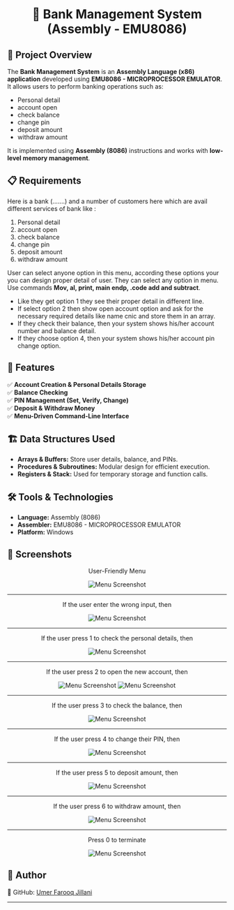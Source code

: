 # <p align="center">📌 Bank Management System (Assembly - EMU8086)</p>

## 📖 Project Overview  
The **Bank Management System** is an **Assembly Language (x86) application** developed using **EMU8086 - MICROPROCESSOR EMULATOR**. It allows users to perform banking operations such as:
- Personal detail
- account open
- check balance
- change pin
- deposit amount 
- withdraw amount

It is implemented using **Assembly (8086)** instructions and works with **low-level memory management**.

## 📋 Requirements
Here is a bank (…….) and a number of customers here which are avail different 
services of bank like :
1. Personal detail
2. account open
3. check balance
4. change pin
5. deposit amount 
6. withdraw amount

User can select anyone option in this menu, according these options your you can 
design proper detail of user. They can select any option in menu. Use commands 
**Mov, al, print, main endp, .code add and subtract**. 
- Like they get option 1 they see their proper detail in different line.
- If select option 2 then show open account option and ask for the necessary 
required details like name cnic and store them in an array.
- If they check their balance, then your system shows his/her account number 
and balance detail. 
- If they choose option 4, then your system shows his/her account pin change 
option. 

## 🚀 Features  
✅ **Account Creation & Personal Details Storage**  
✅ **Balance Checking**  
✅ **PIN Management (Set, Verify, Change)**  
✅ **Deposit & Withdraw Money**  
✅ **Menu-Driven Command-Line Interface**  


## 🏗️ Data Structures Used  
- **Arrays & Buffers:** Store user details, balance, and PINs.  
- **Procedures & Subroutines:** Modular design for efficient execution.  
- **Registers & Stack:** Used for temporary storage and function calls.  


## 🛠️ Tools & Technologies  
- **Language:** Assembly (8086)  
- **Assembler:** EMU8086 - MICROPROCESSOR EMULATOR  
- **Platform:** Windows  


## 📸 Screenshots
<div align="center" width="100%">
<p>User-Friendly Menu</p>
<img src="./assets/images/menu.png" alt="Menu Screenshot"><br>
<hr>
<p>If the user enter the wrong input, then</p>
<img src="./assets/images/wrong input.png" alt="Menu Screenshot"><br>
<hr>
<p>If the user press 1 to check the personal details, then</p>
<img src="./assets/images/press-1.png" alt="Menu Screenshot"><br>
<hr>
<p>If the user press 2 to open the new account, then</p>
<img src="./assets/images/press-2(part-1).png" alt="Menu Screenshot"> 
<img src="./assets/images/press-2(part-2).png" alt="Menu Screenshot"><br>
<hr>
<p>If the user press 3 to check the balance, then</p>
<img src="./assets/images/press-3.png" alt="Menu Screenshot"><br>
<hr>
<p>If the user press 4 to change their PIN, then</p>
<img src="./assets/images/press-4.png" alt="Menu Screenshot"><br>
<hr>
<p>If the user press 5 to deposit amount, then</p>
<img src="./assets/images/press-5.png" alt="Menu Screenshot"><br> 
<hr>
<p>If the user press 6 to withdraw amount, then</p>
<img src="./assets/images/press-6.png" alt="Menu Screenshot"><br>
<hr>
<p>Press 0 to terminate</p>
<img src="./assets/images/press-0.png" alt="Menu Screenshot">
</div>


## 📌 Author
🔗 GitHub: [Umer Farooq Jillani](https://github.com/UmerFarooqJillani)  

---

